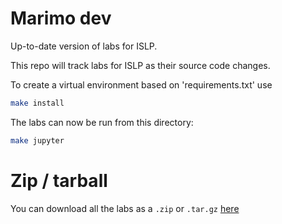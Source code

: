 # Marimo dev


Up-to-date version of labs for ISLP. 

This repo will track labs for ISLP as their source code changes. 

To create a virtual environment based on 'requirements.txt' use

```bash
make install
```

The labs can now be run from this directory:

```bash
make jupyter
```

# Zip / tarball

You can download all the labs as a `.zip` or `.tar.gz` [here](https://github.com/intro-stat-learning/ISLP_labs/releases/tag/v2.2)

